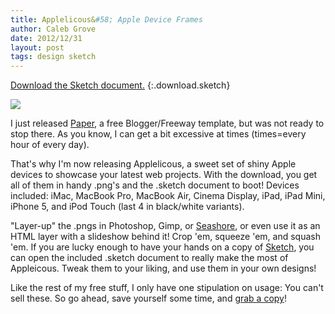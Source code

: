 ```yaml
---
title: Applelicous&#58; Apple Device Frames
author: Caleb Grove
date: 2012/12/31
layout: post
tags: design sketch
---
```


[Download the Sketch document.](http://calebgrove.com/box/Applelicous.zip)
{:.download.sketch}

![](http://4.bp.blogspot.com/-3HfxmvJSfTk/UOINguZs9eI/AAAAAAAACwg/n44FCLgQp7I/s200/Appleicious+Icon.png)

I just released [Paper](/articles/paper), a free Blogger/Freeway template, but was not ready to stop there. As you know, I can get a bit excessive at times (times=every hour of every day).
  
That's why I'm now releasing Applelicous, a sweet set of shiny Apple devices to showcase your latest web projects. With the download, you get all of them in handy .png's and the .sketch document to boot! Devices included: iMac, MacBook Pro, MacBook Air, Cinema Display, iPad, iPad Mini, iPhone 5, and iPod Touch (last 4 in black/white variants).
  
"Layer-up" the .pngs in Photoshop, Gimp, or [Seashore](http://seashore.sourceforge.net/The_Seashore_Project/About.html), or even use it as an HTML layer with a slideshow behind it! Crop 'em, squeeze 'em, and squash 'em. If you are lucky enough to have your hands on a copy of [Sketch](https://itunes.apple.com/us/app/sketch/id402476602?mt=12), you can open the included .sketch document to really make the most of Appleicous. Tweak them to your liking, and use them in your own designs!
  
Like the rest of my free stuff, I only have one stipulation on usage: You can't sell these. So go ahead, save yourself some time, and [grab a copy](http://calebgrove.com/box/Applelicous.zip)!